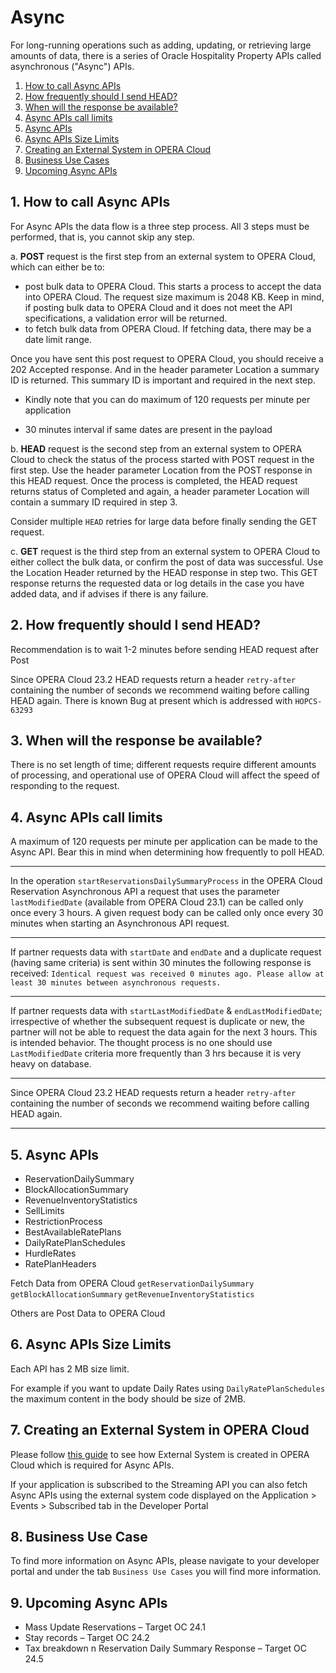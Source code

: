# Async

For long-running operations such as adding, updating, or retrieving large amounts of data, there is a series of Oracle Hospitality Property APIs called asynchronous ("Async") APIs.

1. [How to call Async APIs](#1-how-to-call-async-apis)
2. [How frequently should I send HEAD?](#2-how-frequently-should-i-send-head)
3. [When will the response be available?](#3-when-will-the-response-be-available)
4. [Async APIs call limits](#4-async-apis-call-limits)
5. [Async APIs](#5-async-apis)
6. [Async APIs Size Limits](#6-async-apis-size-limits)
7. [Creating an External System in OPERA Cloud](#7-creating-an-external-system-in-opera-cloud)
8. [Business Use Cases](#8-business-use-case)
9. [Upcoming Async APIs](#9-upcoming-async-apis)


## 1. How to call Async APIs

For Async APIs the data flow is a three step process. All 3 steps must be performed, that is, you cannot skip any step.

a. **POST**  request is the first step from an external system to OPERA Cloud, which can either be to:

* post bulk data to OPERA Cloud.  This starts a process to accept the data into OPERA Cloud. The request size maximum is 2048 KB.  Keep in mind, if posting bulk data to OPERA Cloud and it does not meet the API specifications, a validation error will be returned.
* to fetch bulk data from OPERA Cloud.  If fetching data, there may be a date limit range.

Once you have sent this post request to OPERA Cloud, you should receive a 202 Accepted response.  And in the header parameter Location a summary ID is returned.  This summary ID is important and required in the next step.

* Kindly note that you can do maximum of 120 requests per minute per application

* 30 minutes interval if same dates are present in the payload

b. **HEAD** request is the second step from an external system to OPERA Cloud to check the status of the process started with POST request in the first step. Use the header parameter Location from the POST response in this HEAD request.  Once the process is completed, the HEAD request returns status of Completed and again, a header parameter Location will contain a summary ID required in step 3.

Consider multiple `HEAD` retries for large data before finally sending the GET request. 

c. **GET** request is the third step from an external system to OPERA Cloud to either collect the bulk data, or confirm the post of data was successful. Use the Location Header returned by the HEAD response in step two. This GET response returns the requested data or log details in the case you have added data, and if advises if there is any failure.

## 2. How frequently should I send HEAD?

Recommendation is to wait 1-2 minutes before sending HEAD request after Post

Since OPERA Cloud 23.2 HEAD requests return a header `retry-after` containing the number of seconds we recommend waiting before calling HEAD again. There is known Bug at present which is addressed with `HOPCS-63293`

## 3. When will the response be available?

There is no set length of time; different requests require different amounts of processing, and operational use of OPERA Cloud will affect the speed of responding to the request.

## 4. Async APIs call limits

A maximum of 120 requests per minute per application can be made to the Async API. Bear this in mind when determining how frequently to poll HEAD.
___

In the operation `startReservationsDailySummaryProcess` in the OPERA Cloud Reservation Asynchronous API a request that uses the parameter `lastModifiedDate` (available from OPERA Cloud 23.1) can be called only once every 3 hours.
A given request body can be called only once every 30 minutes when starting an Asynchronous API request.
___

If partner requests data with `startDate` and `endDate` and a duplicate request (having same criteria) is sent within 30 minutes the following response is received:
```Identical request was received 0 minutes ago. Please allow at least 30 minutes between asynchronous requests.```
___

If partner requests data with `startLastModifiedDate` & `endLastModifiedDate`; irrespective of whether the subsequent request is duplicate or new, the partner will not be able to request the data again for the next 3 hours. This is intended behavior. The thought process is no one should use `LastModifiedDate` criteria more frequently than 3 hrs because it is very heavy on database.
___

Since OPERA Cloud 23.2 HEAD requests return a header `retry-after` containing the number of seconds we recommend waiting before calling HEAD again.
___

## 5. Async APIs

* ReservationDailySummary
* BlockAllocationSummary
* RevenueInventoryStatistics
* SellLimits
* RestrictionProcess
* BestAvailableRatePlans
* DailyRatePlanSchedules
* HurdleRates
* RatePlanHeaders

Fetch Data from OPERA Cloud
`getReservationDailySummary`
`getBlockAllocationSummary`
`getRevenueInventoryStatistics`

Others are Post Data to OPERA Cloud


## 6. Async APIs Size Limits

Each API has 2 MB size limit.

For example if you want to update Daily Rates using `DailyRatePlanSchedules` the maximum content in the body should be size of 2MB.

## 7. Creating an External System in OPERA Cloud

Please follow [this guide](https://docs.oracle.com/en/industries/hospitality/integration-platform/ohipu/t_polling_api.htm#PollingAPIpull-170089A2) to see how External System is created in OPERA Cloud which is required for Async APIs.

If your application is subscribed to the Streaming API you can also fetch Async APIs using the external system code displayed on the Application > Events > Subscribed tab in the Developer Portal

## 8. Business Use Case

To find more information on Async APIs, please navigate to your developer portal and under the tab `Business Use Cases` you will find more information.

## 9. Upcoming Async APIs

- Mass Update Reservations – Target OC 24.1
- Stay records – Target OC 24.2
- Tax breakdown n Reservation Daily Summary Response – Target OC 24.5